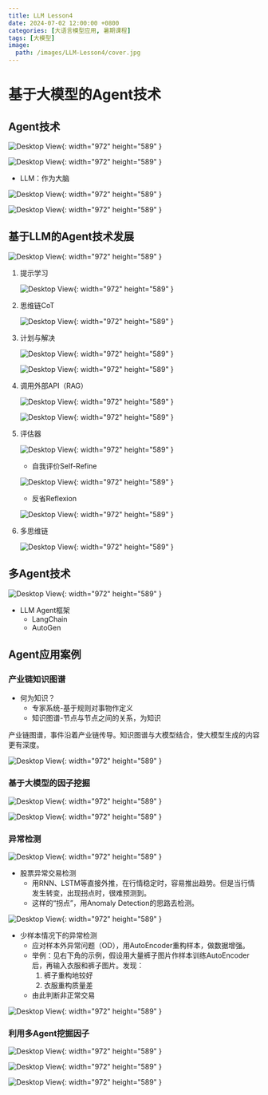 ```yaml
---
title: LLM Lesson4 
date: 2024-07-02 12:00:00 +0800
categories: [大语言模型应用, 暑期课程]
tags: [大模型]
image:
  path: /images/LLM-Lesson4/cover.jpg
---
```

# 基于大模型的Agent技术

## Agent技术

![Desktop View](/images/LLM-Lesson4/p1.jpg){: width="972" height="589" }

![Desktop View](/images/LLM-Lesson4/p2.jpg){: width="972" height="589" }

- LLM：作为大脑

![Desktop View](/images/LLM-Lesson4/p3.jpg){: width="972" height="589" }

![Desktop View](/images/LLM-Lesson4/p4.jpg){: width="972" height="589" }

## 基于LLM的Agent技术发展

![Desktop View](/images/LLM-Lesson4/p5.jpg){: width="972" height="589" }

1. 提示学习

    ![Desktop View](/images/LLM-Lesson4/p6.jpg){: width="972" height="589" }

2. 思维链CoT

    ![Desktop View](/images/LLM-Lesson4/p7.jpg){: width="972" height="589" }

3. 计划与解决

    ![Desktop View](/images/LLM-Lesson4/p8.jpg){: width="972" height="589" }

    ![Desktop View](/images/LLM-Lesson4/p9.jpg){: width="972" height="589" }

4. 调用外部API（RAG）

    ![Desktop View](/images/LLM-Lesson4/p10.jpg){: width="972" height="589" }

    ![Desktop View](/images/LLM-Lesson4/p11.jpg){: width="972" height="589" }

5. 评估器

    ![Desktop View](/images/LLM-Lesson4/p12.jpg){: width="972" height="589" }

    - 自我评价Self-Refine

    ![Desktop View](/images/LLM-Lesson4/p13.jpg){: width="972" height="589" }

    - 反省Reflexion

    ![Desktop View](/images/LLM-Lesson4/p14.jpg){: width="972" height="589" }

6. 多思维链

    ![Desktop View](/images/LLM-Lesson4/p15.jpg){: width="972" height="589" }

## 多Agent技术

![Desktop View](/images/LLM-Lesson4/p22.jpg){: width="972" height="589" }

- LLM Agent框架
    - LangChain
    - AutoGen

## Agent应用案例

### 产业链知识图谱

- 何为知识？
    - 专家系统-基于规则对事物作定义
    - 知识图谱-节点与节点之间的关系，为知识

产业链图谱，事件沿着产业链传导。知识图谱与大模型结合，使大模型生成的内容更有深度。

![Desktop View](/images/LLM-Lesson4/p16.jpg){: width="972" height="589" }

### 基于大模型的因子挖掘

![Desktop View](/images/LLM-Lesson4/p17.jpg){: width="972" height="589" }

![Desktop View](/images/LLM-Lesson4/p18.jpg){: width="972" height="589" }

### 异常检测

![Desktop View](/images/LLM-Lesson4/p19.jpg){: width="972" height="589" }

- 股票异常交易检测
    - 用RNN、LSTM等直接外推，在行情稳定时，容易推出趋势。但是当行情发生转变，出现拐点时，很难预测到。
    - 这样的“拐点”，用Anomaly Detection的思路去检测。

![Desktop View](/images/LLM-Lesson4/p20.jpg){: width="972" height="589" }

- 少样本情况下的异常检测
    - 应对样本外异常问题（OD），用AutoEncoder重构样本，做数据增强。
    - 举例：见右下角的示例，假设用大量裤子图片作样本训练AutoEncoder后，再输入衣服和裤子图片。发现：
        1. 裤子重构地较好
        2. 衣服重构质量差
    - 由此判断非正常交易

![Desktop View](/images/LLM-Lesson4/p21.jpg){: width="972" height="589" }

### 利用多Agent挖掘因子

![Desktop View](/images/LLM-Lesson4/p23.jpg){: width="972" height="589" }

![Desktop View](/images/LLM-Lesson4/p24.jpg){: width="972" height="589" }

![Desktop View](/images/LLM-Lesson4/p25.jpg){: width="972" height="589" }